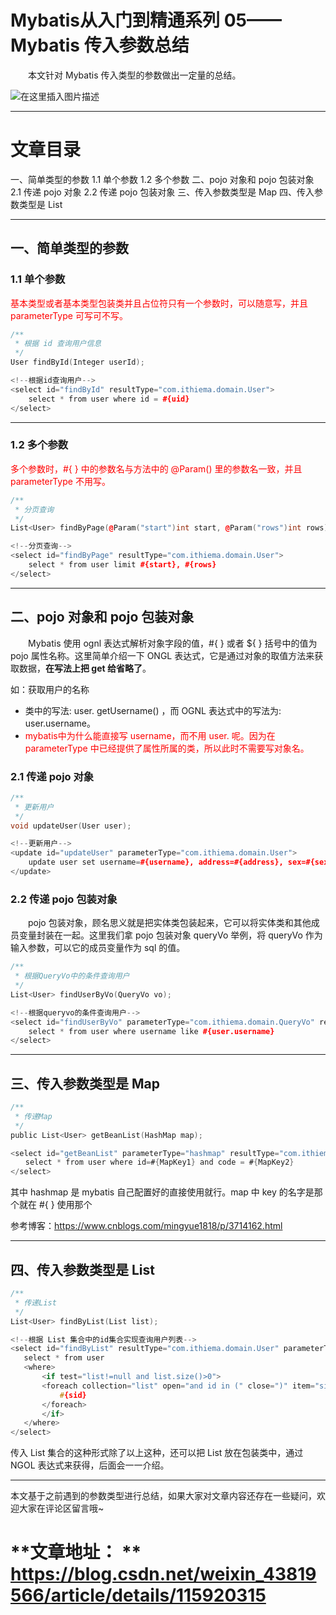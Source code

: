 # Mybatis从入门到精通系列 05——Mybatis 传入参数总结
  本文针对 Mybatis 传入类型的参数做出一定量的总结。

<img src="https://img-blog.csdnimg.cn/20210420220236102.png#pic_center" alt="在这里插入图片描述"/>

---


 # 文章目录
一、简单类型的参数
1.1 单个参数
1.2 多个参数
二、pojo 对象和 pojo 包装对象
2.1 传递 pojo 对象
2.2 传递 pojo 包装对象
三、传入参数类型是 Map
四、传入参数类型是 List

---


## 一、简单类型的参数

### 1.1 单个参数

<font color=red>基本类型或者基本类型包装类并且占位符只有一个参数时，可以随意写，并且 parameterType 可写可不写。</font>

```cpp
/**
 * 根据 id 查询用户信息
 */
User findById(Integer userId);

<!--根据id查询用户-->
<select id="findById" resultType="com.ithiema.domain.User">
    select * from user where id = #{uid}
</select>

```

---


### 1.2 多个参数

<font color=red>多个参数时，#{ } 中的参数名与方法中的 @Param() 里的参数名一致，并且 parameterType 不用写。</font>

```cpp
/**
 * 分页查询
 */
List<User> findByPage(@Param("start")int start, @Param("rows")int rows);

<!--分页查询-->
<select id="findByPage" resultType="com.ithiema.domain.User">
    select * from user limit #{start}, #{rows}
</select>

```

---


## 二、pojo 对象和 pojo 包装对象

  Mybatis 使用 ognl 表达式解析对象字段的值，#{ } 或者 ${ } 括号中的值为 pojo 属性名称。这里简单介绍一下 ONGL 表达式，它是通过对象的取值方法来获取数据，**在写法上把 get 给省略了**。

如：获取用户的名称

- 类中的写法: user. getUsername() ，而 OGNL 表达式中的写法为: user.username。
- <font color=red>mybatis中为什么能直接写 username，而不用 user. 呢。因为在parameterType 中已经提供了属性所属的类，所以此时不需要写对象名。</font>
### 2.1 传递 pojo 对象

```cpp
/**
 * 更新用户
 */
void updateUser(User user);

<!--更新用户-->
<update id="updateUser" parameterType="com.ithiema.domain.User">
    update user set username=#{username}, address=#{address}, sex=#{sex}, birthday=#{birthday} where id=#{id}
</update>

```

### 2.2 传递 pojo 包装对象

  pojo 包装对象，顾名思义就是把实体类包装起来，它可以将实体类和其他成员变量封装在一起。这里我们拿 pojo 包装对象 queryVo 举例，将 queryVo 作为输入参数，可以它的成员变量作为 sql 的值。

```cpp
/**
 * 根据QueryVo中的条件查询用户
 */
List<User> findUserByVo(QueryVo vo);

<!--根据queryvo的条件查询用户-->
<select id="findUserByVo" parameterType="com.ithiema.domain.QueryVo" resultType="com.ithiema.domain.User">
    select * from user where username like #{user.username}
</select>

```

---


## 三、传入参数类型是 Map

```c
/**
 * 传递Map
 */
public List<User> getBeanList(HashMap map);  

<select id="getBeanList" parameterType="hashmap" resultType="com.ithiema.domain.User">
　　select * from user where id=#{MapKey1} and code = #{MapKey2}  
</select>  

```

其中 hashmap 是 mybatis 自己配置好的直接使用就行。map 中 key 的名字是那个就在 #{ } 使用那个

参考博客：https://www.cnblogs.com/mingyue1818/p/3714162.html</a>

---


## 四、传入参数类型是 List

```c
/**
 * 传递List
 */
List<User> findByList(List list);

<!--根据 List 集合中的id集合实现查询用户列表-->
<select id="findByList" resultType="com.ithiema.domain.User" parameterType="java.util.List">
   select * from user
   <where>
       <if test="list!=null and list.size()>0">
       <foreach collection="list" open="and id in (" close=")" item="sid" separator=",">
           #{sid}
       </foreach>
       </if>
   </where>
</select>

```

传入 List 集合的这种形式除了以上这种，还可以把 List 放在包装类中，通过 NGOL 表达式来获得，后面会一一介绍。

---


本文基于之前遇到的参数类型进行总结，如果大家对文章内容还存在一些疑问，欢迎大家在评论区留言哦~

# **文章地址： **    https://blog.csdn.net/weixin_43819566/article/details/115920315